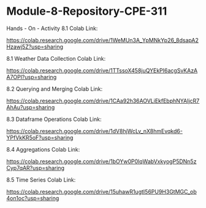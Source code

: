 # Module-8-Repository-CPE-311

Hands - On - Activity 8.1 Colab Link:

https://colab.research.google.com/drive/1WeMUn3A_YpMNkYp26_8dsapA2Hzawj5Z?usp=sharing

8.1 Weather Data Collection Colab Link:

https://colab.research.google.com/drive/1TTssoX458juQYEkPI6acgSvKAzAA7OPl?usp=sharing

8.2 Querying and Merging Colab Link:

https://colab.research.google.com/drive/1CAa92h36AOVLiEkfEbphNYAIjcR7AhAu?usp=sharing

8.3 Dataframe Operations Colab Link:

https://colab.research.google.com/drive/1dV8hjWcLv_nX8hmEvqkd6-YPfVkKR5oF?usp=sharing

8.4 Aggregations Colab Link:

https://colab.research.google.com/drive/1bOYw0P0lqWabVxkyogP5DNn5zCyp7qAR?usp=sharing

8.5 Time Series Colab Link:

https://colab.research.google.com/drive/15uhawR1ugtI56PU9H3GtMGC_ob4on1oc?usp=sharing
